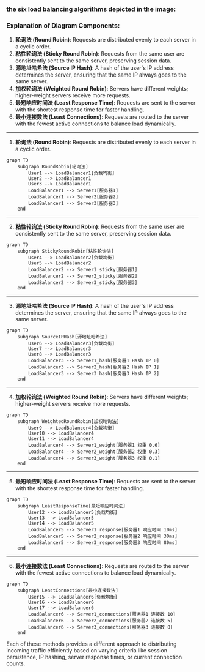 ### the six load balancing algorithms depicted in the image:

### Explanation of Diagram Components:

1. **轮询法 (Round Robin)**: Requests are distributed evenly to each server in a cyclic order.
2. **粘性轮询法 (Sticky Round Robin)**: Requests from the same user are consistently sent to the same server, preserving session data.
3. **源地址哈希法 (Source IP Hash)**: A hash of the user's IP address determines the server, ensuring that the same IP always goes to the same server.
4. **加权轮询法 (Weighted Round Robin)**: Servers have different weights; higher-weight servers receive more requests.
5. **最短响应时间法 (Least Response Time)**: Requests are sent to the server with the shortest response time for faster handling.
6. **最小连接数法 (Least Connections)**: Requests are routed to the server with the fewest active connections to balance load dynamically.

---

1. **轮询法 (Round Robin)**: Requests are distributed evenly to each server in a cyclic order.

```mermaid
graph TD
    subgraph RoundRobin[轮询法]
        User1 --> LoadBalancer1[负载均衡]
        User2 --> LoadBalancer1
        User3 --> LoadBalancer1
        LoadBalancer1 --> Server1[服务器1]
        LoadBalancer1 --> Server2[服务器2]
        LoadBalancer1 --> Server3[服务器3]
    end
```

---

2. **粘性轮询法 (Sticky Round Robin)**: Requests from the same user are consistently sent to the same server, preserving session data.

```mermaid
graph TD
    subgraph StickyRoundRobin[粘性轮询法]
        User4 --> LoadBalancer2[负载均衡]
        User5 --> LoadBalancer2
        LoadBalancer2 --> Server1_sticky[服务器1]
        LoadBalancer2 --> Server2_sticky[服务器2]
        LoadBalancer2 --> Server3_sticky[服务器3]
    end
```
---

3. **源地址哈希法 (Source IP Hash)**: A hash of the user's IP address determines the server, ensuring that the same IP always goes to the same server.


```mermaid
graph TD
    subgraph SourceIPHash[源地址哈希法]
        User6 --> LoadBalancer3[负载均衡]
        User7 --> LoadBalancer3
        User8 --> LoadBalancer3
        LoadBalancer3 --> Server1_hash[服务器1 Hash IP 0]
        LoadBalancer3 --> Server2_hash[服务器2 Hash IP 1]
        LoadBalancer3 --> Server3_hash[服务器3 Hash IP 2]
    end
```

---

4. **加权轮询法 (Weighted Round Robin)**: Servers have different weights; higher-weight servers receive more requests.


```mermaid
graph TD
    subgraph WeightedRoundRobin[加权轮询法]
        User9 --> LoadBalancer4[负载均衡]
        User10 --> LoadBalancer4
        User11 --> LoadBalancer4
        LoadBalancer4 --> Server1_weight[服务器1 权重 0.6]
        LoadBalancer4 --> Server2_weight[服务器2 权重 0.3]
        LoadBalancer4 --> Server3_weight[服务器3 权重 0.1]
    end
```

---

5. **最短响应时间法 (Least Response Time)**: Requests are sent to the server with the shortest response time for faster handling.

```mermaid
graph TD
    subgraph LeastResponseTime[最短响应时间法]
        User12 --> LoadBalancer5[负载均衡]
        User13 --> LoadBalancer5
        User14 --> LoadBalancer5
        LoadBalancer5 --> Server1_response[服务器1 响应时间 10ms]
        LoadBalancer5 --> Server2_response[服务器2 响应时间 30ms]
        LoadBalancer5 --> Server3_response[服务器3 响应时间 80ms]
    end
```

---

6. **最小连接数法 (Least Connections)**: Requests are routed to the server with the fewest active connections to balance load dynamically.

```mermaid
graph TD
    subgraph LeastConnections[最小连接数法]
        User15 --> LoadBalancer6[负载均衡]
        User16 --> LoadBalancer6
        User17 --> LoadBalancer6
        LoadBalancer6 --> Server1_connections[服务器1 连接数 10]
        LoadBalancer6 --> Server2_connections[服务器2 连接数 5]
        LoadBalancer6 --> Server3_connections[服务器3 连接数 0]
    end
```


Each of these methods provides a different approach to distributing incoming traffic efficiently based on varying criteria like session persistence, IP hashing, server response times, or current connection counts.
